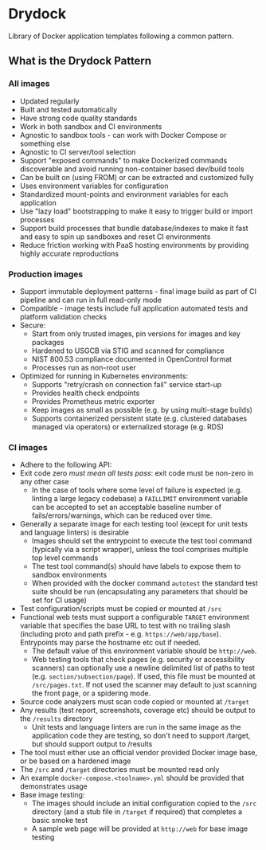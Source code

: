 # Drydock

Library of Docker application templates following a common pattern.

## What is the Drydock Pattern

### All images

* Updated regularly
* Built and tested automatically
* Have strong code quality standards
* Work in both sandbox and CI environments
* Agnostic to sandbox tools - can work with Docker Compose or something else
* Agnostic to CI server/tool selection
* Support "exposed commands" to make Dockerized commands discoverable and avoid running non-container based dev/build tools
* Can be built on (using FROM) or can be extracted and customized fully
* Uses environment variables for configuration
* Standardized mount-points and environment variables for each application
* Use "lazy load" bootstrapping to make it easy to trigger build or import processes
* Support build processes that bundle database/indexes to make it fast and easy to spin up sandboxes and reset CI environments
* Reduce friction working with PaaS hosting environments by providing highly accurate reproductions

### Production images

* Support immutable deployment patterns - final image build as part of CI pipeline and can run in full read-only mode
* Compatible - image tests include full application automated tests and platform validation checks
* Secure:
  * Start from only trusted images, pin versions for images and key packages
  * Hardened to USGCB via STIG and scanned for compliance
  * NIST 800.53 compliance documented in OpenControl format
  * Processes run as non-root user
* Optimized for running in Kubernetes environments:
  * Supports "retry/crash on connection fail" service start-up
  * Provides health check endpoints
  * Provides Prometheus metric exporter
  * Keep images as small as possible (e.g. by using multi-stage builds)
  * Supports containerized persistent state (e.g. clustered databases managed via operators) or externalized storage (e.g. RDS)

### CI images

* Adhere to the following API:
* Exit code zero *must mean all tests pass*: exit code must be non-zero in any other case
  * In the case of tools where some level of failure is expected (e.g. linting a large legacy codebase) a `FAILLIMIT` environment variable can be accepted to set an acceptable baseline number of fails/errors/warnings, which can be reduced over time.
* Generally a separate image for each testing tool (except for unit tests and language linters) is desirable
  * Images should set the entrypoint to execute the test tool command (typically via a script wrapper), unless the tool comprises multiple top level commands
  * The test tool command(s) should have labels to expose them to sandbox environments
  * When provided with the docker command `autotest` the standard test suite should be run (encapsulating any parameters that should be set for CI usage)
* Test configuration/scripts must be copied or mounted at `/src`
* Functional web tests must support a configurable `TARGET` environment variable that specifies the base URL to test with no trailing slash (including proto and path prefix - e.g. `https://web/app/base`). Entrypoints may parse the hostname etc out if needed.
  * The default value of this environment variable should be `http://web`.
  * Web testing tools that check pages (e.g. security or accessibility scanners) can optionally use a newline delimited list of paths to test (e.g. `section/subsection/page`). If used, this file must be mounted at `/src/pages.txt`. If not used the scanner may default to just scanning the front page, or a spidering mode.
* Source code analyzers must scan code copied or mounted at `/target`
* Any results (test report, screenshots, coverage etc) should be output to the `/results` directory
  * Unit tests and language linters are run in the same image as the application code they are testing, so don't need to support /target, but should support output to /results
* The tool must either use an official vendor provided Docker image base, or be based on a hardened image
* The `/src` and `/target` directories must be mounted read only
* An example `docker-compose.<toolname>.yml` should be provided that demonstrates usage
* Base image testing:
  * The images should include an initial configuration copied to the `/src` directory (and a stub file in `/target` if required) that completes a basic smoke test
  * A sample web page will be provided at `http://web` for base image testing
